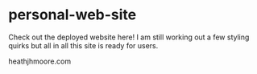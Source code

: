 # personal-web-site

Check out the deployed website here! I am still working out a few styling quirks but all in all this site is ready for users.

heathjhmoore.com
